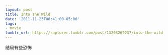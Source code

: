```yaml
---
layout: post
title: Into The Wild
date: '2011-11-23T08:41:00-05:00'
tags:
- movie
tumblr_url: https://rapturer.tumblr.com/post/13203269237/into-the-wild
---
```

结局有些恐怖

